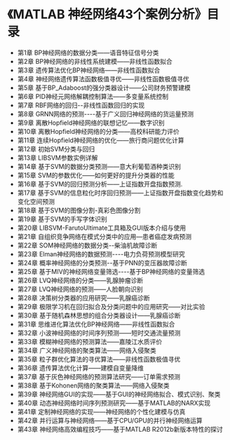# 《MATLAB 神经网络43个案例分析》目录

- 第1章 BP神经网络的数据分类——语音特征信号分类
- 第2章 BP神经网络的非线性系统建模——非线性函数拟合
- 第3章 遗传算法优化BP神经网络——非线性函数拟合
- 第4章 神经网络遗传算法函数极值寻优——非线性函数极值寻优
- 第5章 基于BP_Adaboost的强分类器设计——公司财务预警建模
- 第6章 PID神经元网络解耦控制算法——多变量系统控制
- 第7章 RBF网络的回归--非线性函数回归的实现
- 第8章 GRNN网络的预测----基于广义回归神经网络的货运量预测
- 第9章 离散Hopfield神经网络的联想记忆——数字识别
- 第10章 离散Hopfield神经网络的分类——高校科研能力评价
- 第11章 连续Hopfield神经网络的优化——旅行商问题优化计算
- 第12章 初始SVM分类与回归
- 第13章 LIBSVM参数实例详解
- 第14章 基于SVM的数据分类预测——意大利葡萄酒种类识别
- 第15章 SVM的参数优化——如何更好的提升分类器的性能
- 第16章 基于SVM的回归预测分析——上证指数开盘指数预测.
- 第17章 基于SVM的信息粒化时序回归预测——上证指数开盘指数变化趋势和变化空间预测
- 第18章 基于SVM的图像分割-真彩色图像分割
- 第19章 基于SVM的手写字体识别
- 第20章 LIBSVM-FarutoUltimate工具箱及GUI版本介绍与使用
- 第21章 自组织竞争网络在模式分类中的应用—患者癌症发病预测
- 第22章 SOM神经网络的数据分类--柴油机故障诊断
- 第23章 Elman神经网络的数据预测----电力负荷预测模型研究
- 第24章 概率神经网络的分类预测--基于PNN的变压器故障诊断
- 第25章 基于MIV的神经网络变量筛选----基于BP神经网络的变量筛选
- 第26章 LVQ神经网络的分类——乳腺肿瘤诊断
- 第27章 LVQ神经网络的预测——人脸朝向识别
- 第28章 决策树分类器的应用研究——乳腺癌诊断
- 第29章 极限学习机在回归拟合及分类问题中的应用研究——对比实验
- 第30章 基于随机森林思想的组合分类器设计——乳腺癌诊断
- 第31章 思维进化算法优化BP神经网络——非线性函数拟合
- 第32章 小波神经网络的时间序列预测——短时交通流量预测
- 第33章 模糊神经网络的预测算法——嘉陵江水质评价
- 第34章 广义神经网络的聚类算法——网络入侵聚类
- 第35章 粒子群优化算法的寻优算法——非线性函数极值寻优
- 第36章 遗传算法优化计算——建模自变量降维
- 第37章 基于灰色神经网络的预测算法研究——订单需求预测
- 第38章 基于Kohonen网络的聚类算法——网络入侵聚类
- 第39章 神经网络GUI的实现——基于GUI的神经网络拟合、模式识别、聚类
- 第40章 动态神经网络时间序列预测研究——基于MATLAB的NARX实现
- 第41章 定制神经网络的实现——神经网络的个性化建模与仿真
- 第42章 并行运算与神经网络——基于CPU/GPU的并行神经网络运算
- 第43章 神经网络高效编程技巧——基于MATLAB R2012b新版本特性的探讨
